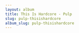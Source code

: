 ```yaml
---
layout: album
title: This Is Hardcore - Pulp
slug: pulp-thisishardcore
album_slug: pulp-thisishardcore
---
```

